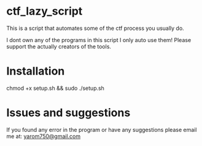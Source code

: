 # ctf_lazy_script

This is a script that automates some of the ctf process you usually do.

I dont own any of the programs in this script I only auto use them!
Please support the actually creators of the tools.


# Installation
 chmod +x setup.sh && sudo ./setup.sh


# Issues and suggestions
If you found any error in the program or have any suggestions please email me at: yarom750@gmail.com
